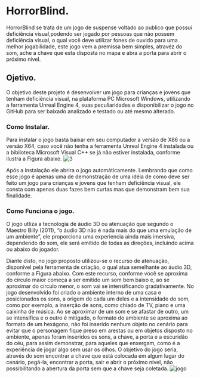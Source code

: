 # HorrorBlind.
HorrorBlind se trata de um jogo de suspense voltado ao publico que possui deficiência visual,podendo ser jogado por pessoas que não possem deficiência visual, o qual você deve utilizar fones de ouvido para uma melhor jogabilidade, este jogo vem a premissa bem simples, atravéz do som, ache a chave que esta disposta no mapa e abra a porta para abrir o próximo nivel.

## Ojetivo.
O objetivo deste projeto é desenvolver um jogo para crianças e jovens que tenham deficiência visual, na plataforma PC Microsoft Windows, utilizando a ferramenta Unreal Engine 4, suas peculiaridades e disponibilizar o jogo no GitHub para ser baixado analizado e testado ou até mesmo alterado.

### Como Instalar.
Para instalar o jogo basta baixar em seu computador a versão de X86 ou a versão X64, caso você não tenha a ferramenta Unreal Engine 4 instalada ou a biblioteca Microsoft Visual C++ se já não estiver instalada, conforme ilustra a Figura abaixo.
![3](https://user-images.githubusercontent.com/45273232/48950874-c6065e00-ef23-11e8-9738-32e5f2410d50.png)

Após a instalação ele abrira o jogo automáticamente. Lembrando que como esse jogo é apenas uma  de demonstração de uma idéia de como deve ser feito um jogo para crianças e jovens que tenham deficiência visual, ele consta com apenas duas fazes bem curtas mas que demonstram bem sua finalidade.

### Como Funciona o jogo.
  O jogo utliza a tecnologia de áudio 3D ou atenuação que segundo o Maestro Billy (2011), “o áudio 3D não é nada mais do que uma emulação de um ambiente”, ele proporciona uma experiencia ainda mais imersiva, dependendo do som, ele será emitido de todas as direções, incluindo acima ou abaixo do jogador.
  
  Diante disto, no jogo proposto utilizou-se o recurso de atenuação, disponível pela ferramenta de criação, o qual atua semelhante ao áudio 3D, conforme a Figura abaixo. Com este recurso, conforme você se aproxima do círculo maior começa a ser emitido um som bem baixo e, ao se aproximar do círculo menor, o som vai se intensificando gradativamente. No jogo desenvolvido foi criado o ambiente interno de uma casa e posicionados os sons, a origem de cada um deles e a intensidade do som, como por exemplo, a inserção de sons, como chiado de TV, piano e uma caixinha de música. Ao se aproximar de um som e se afastar de outro, um se intensifica e o outro é mitigado, o formato do ambiente se aproxima ao formato de um hexágono, não foi inserido nenhum objeto no cenário para evitar que o personagem fique preso em arestas ou em objetos disposto no ambiente, apenas foram inseridos os sons, a chave, a porta e a escuridão do céu, para assim demonstrar, para aqueles que enxergam, como é a experiência de jogar algo sem usar os olhos. O objetivo do jogo seria, através do som encontrar a chave que está colocada em algum lugar do cenário, pegá-la, encontrar a porta, sair e abrir o próximo nível, não possibilitando a abertura da porta sem que a chave seja coletada. 
![jogo](https://user-images.githubusercontent.com/45273232/48951583-3dd58800-ef26-11e8-9540-30184ccd7b21.png)

